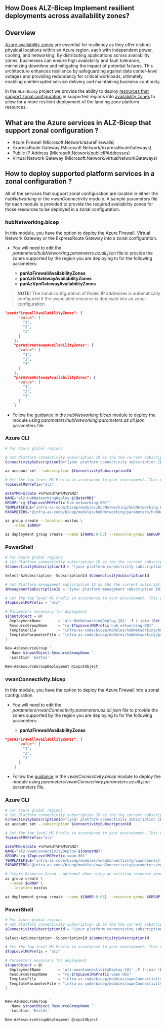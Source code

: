 <!-- markdownlint-disable -->
## How Does ALZ-Bicep Implement resilient deployments across availability zones?
<!-- markdownlint-restore -->

## Overview

[Azure availability zones](https://learn.microsoft.com/azure/reliability/availability-zones-overview) are essential for resiliency as they offer distinct physical locations within an Azure region, each with independent power, cooling, and networking. By distributing applications across availability zones, businesses can ensure high availability and fault tolerance, minimizing downtime and mitigating the impact of potential failures. This architecture enhances resilience by safeguarding against data center-level outages and providing redundancy for critical workloads, ultimately enabling uninterrupted service delivery and maintaining business continuity.

In the `ALZ-Bicep` project we provide the ability to deploy [resources that support zonal configuration](https://learn.microsoft.com/azure/reliability/availability-zones-service-support) in supported regions into [availability zones](https://learn.microsoft.com/azure/well-architected/reliability/regions-availability-zones) to allow for a more resilient deployment of the landing zone platform resources.

## What are the Azure services in ALZ-Bicep that support zonal configuration ?

- Azure Firewall (Microsoft.Network/azureFirewalls)
- ExpressRoute Gateway (Microsoft.Network/expressRouteGateways)
- Public IP Address (Microsoft.Network/publicIPAddresses)
- Virtual Network Gateway (Microsoft.Network/virtualNetworkGateways)

## How to deploy supported platform services in a zonal configuration ?

All of the services that support zonal configuration are located in either the *hubNetworking* or the *vwanConnectivity* module. A sample parameters file for each module is provided to provide the required availability zones for those resources to be deployed in a zonal configuration.

### hubNetworking.bicep

In this module, you have the option to deploy the Azure Firewall, Virtual Network Gateway or the ExpressRoute Gateway into a zonal configuration.

- You will need to edit the *parameters/hubNetworking.parameters.az.all.json* file to provide the zones supported by the region you are deploying to for the following parameters:

  - **parAzFirewallAvailabilityZones**
  - **parAzErGatewayAvailabilityZones**
  - **parAzVpnGatewayAvailabilityZones**

> **NOTE:**
> The zonal configuration of Public IP addresses is automatically configured if the associated resource is deployed into an zonal configuration.

```json
"parAzFirewallAvailabilityZones": {
      "value": [
        "1",
        "2",
        "3"
      ]
    },
    "parAzErGatewayAvailabilityZones": {
      "value": [
        "1",
        "2",
        "3"
      ]
    },
    "parAzVpnGatewayAvailabilityZones": {
      "value": [
        "1",
        "2",
        "3"
      ]
    }
```

- Follow the [guidance](https://github.com/Azure/ALZ-Bicep/tree/main/infra-as-code/bicep/modules/hubNetworking#deployment) in the *hubNetworking.bicep* module to deploy the module using *parameters/hubNetworking.parameters.az.all.json* parameters file.

### Azure CLI

```bash
# For Azure global regions

# Set Platform connectivity subscription ID as the the current subscription
ConnectivitySubscriptionId="[your platform connectivity subscription ID]"

az account set --subscription $ConnectivitySubscriptionId

# Set the top level MG Prefix in accordance to your environment. This example assumes default 'alz'.
TopLevelMGPrefix="alz"

dateYMD=$(date +%Y%m%dT%H%M%S%NZ)
NAME="alz-HubNetworkingDeploy-${dateYMD}"
GROUP="rg-$TopLevelMGPrefix-hub-networking-001"
TEMPLATEFILE="infra-as-code/bicep/modules/hubNetworking/hubNetworking.bicep"
PARAMETERS="@infra-as-code/bicep/modules/hubNetworking/parameters/hubNetworking.parameters.az.all.json"

az group create --location eastus \
   --name $GROUP

az deployment group create --name ${NAME:0:63} --resource-group $GROUP --template-file $TEMPLATEFILE --parameters $PARAMETERS
```

### PowerShell

```powershell
# For Azure global regions
# Set Platform connectivity subscription ID as the the current subscription
$ConnectivitySubscriptionId = "[your platform connectivity subscription ID]"

Select-AzSubscription -SubscriptionId $ConnectivitySubscriptionId

# Set Platform management subscription ID as the the current subscription
$ManagementSubscriptionId = "[your platform management subscription ID]"

# Set the top level MG Prefix in accordance to your environment. This example assumes default 'alz'.
$TopLevelMGPrefix = "alz"

# Parameters necessary for deployment
$inputObject = @{
  DeploymentName        = 'alz-HubNetworkingDeploy-{0}' -f (-join (Get-Date -Format 'yyyyMMddTHHMMssffffZ')[0..63])
  ResourceGroupName     = "rg-$TopLevelMGPrefix-hub-networking-001"
  TemplateFile          = "infra-as-code/bicep/modules/hubNetworking/hubNetworking.bicep"
  TemplateParameterFile = "infra-as-code/bicep/modules/hubNetworking/parameters/hubNetworking.parameters.az.all.json"
}

New-AzResourceGroup `
  -Name $inputObject.ResourceGroupName `
  -Location 'eastus'

New-AzResourceGroupDeployment @inputObject
```

### vwanConnectivity.bicep

In this module, you have the option to deploy the Azure Firewall into a zonal configuration.

- You will need to edit the *parameters/vwanConnectivity.parameters.az.all.json* file to provide the zones supported by the region you are deploying to for the following parameters:

  - **parAzFirewallAvailabilityZones**

```json
"parAzFirewallAvailabilityZones": {
      "value": [
        "1",
        "2",
        "3"
      ]
    }
```

- Follow the [guidance](https://github.com/sebassem/ALZ-Bicep/tree/alz-resiliency-guidance/infra-as-code/bicep/modules/vwanConnectivity#deployment) in the *vwanConnectivity.bicep* module to deploy the module using *parameters/vwanConnectivity.parameters.az.all.json* parameters file.

### Azure CLI

```bash
# For Azure global regions
# Set Platform connectivity subscription ID as the the current subscription
ConnectivitySubscriptionId="[your platform connectivity subscription ID]"
az account set --subscription $ConnectivitySubscriptionId

# Set the top level MG Prefix in accordance to your environment. This example assumes default 'alz'.
TopLevelMGPrefix="alz"

dateYMD=$(date +%Y%m%dT%H%M%S%NZ)
NAME="alz-vwanConnectivityDeploy-${dateYMD}"
GROUP="rg-$TopLevelMGPrefix-vwan-001"
TEMPLATEFILE="infra-as-code/bicep/modules/vwanConnectivity/vwanConnectivity.bicep"
PARAMETERS="@infra-as-code/bicep/modules/vwanConnectivity/parameters/vwanConnectivity.parameters.az.all.json"

# Create Resource Group - optional when using an existing resource group
az group create \
  --name $GROUP \
  --location eastus

az deployment group create --name ${NAME:0:63} --resource-group $GROUP --template-file $TEMPLATEFILE --parameters $PARAMETERS
```

### PowerShell

```powershell
# For Azure global regions
# Set Platform connectivity subscription ID as the the current subscription
$ConnectivitySubscriptionId = "[your platform connectivity subscription ID]"

Select-AzSubscription -SubscriptionId $ConnectivitySubscriptionId

# Set the top level MG Prefix in accordance to your environment. This example assumes default 'alz'.
$TopLevelMGPrefix = "alz"

# Parameters necessary for deployment
$inputObject = @{
  DeploymentName        = 'alz-vwanConnectivityDeploy-{0}' -f (-join (Get-Date -Format 'yyyyMMddTHHMMssffffZ')[0..63])
  ResourceGroupName     = "rg-$TopLevelMGPrefix-vwan-001"
  TemplateFile          = "infra-as-code/bicep/modules/vwanConnectivity/vwanConnectivity.bicep"
  TemplateParameterFile = "infra-as-code/bicep/modules/vwanConnectivity/parameters/vwanConnectivity.parameters.az.all.json"
}


New-AzResourceGroup `
  -Name $inputObject.ResourceGroupName `
  -Location 'EastUs'

New-AzResourceGroupDeployment @inputObject
```
